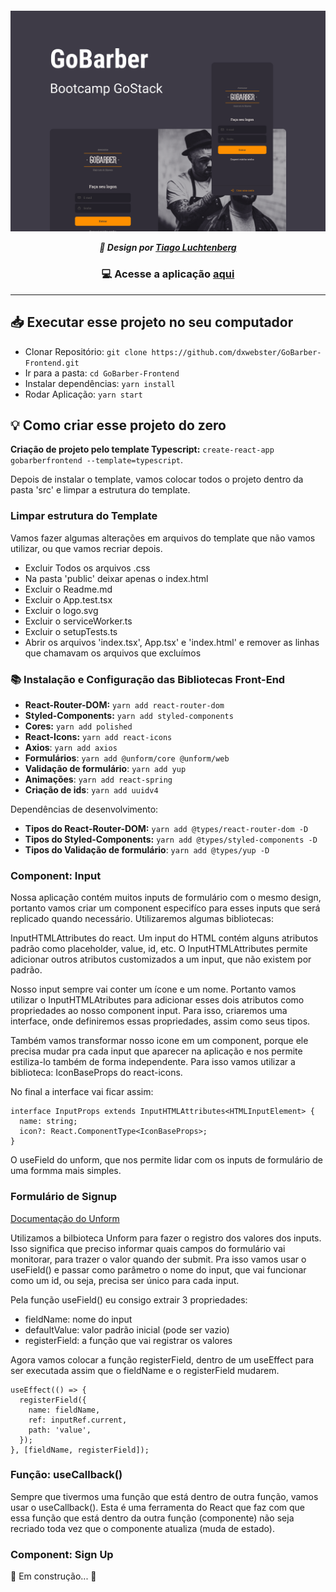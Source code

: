 <p align=center>

<h5 align=center>
<img src="readme/Capa.png" width=600><br>

🎨 Design por [Tiago Luchtenberg](https://www.instagram.com/tiagoluchtenberg/)

</h5>

<h3 align=center>

💻 **Acesse a aplicação [aqui](https://gobarber-appp.herokuapp.com/)**

</h3>

</p>

---

## 📥 Executar esse projeto no seu computador

- Clonar Repositório: `git clone https://github.com/dxwebster/GoBarber-Frontend.git`
- Ir para a pasta: `cd GoBarber-Frontend`
- Instalar dependências: `yarn install`
- Rodar Aplicação: `yarn start`

## 💡 Como criar esse projeto do zero

**Criação de projeto pelo template Typescript:** `create-react-app gobarberfrontend --template=typescript`.

Depois de instalar o template, vamos colocar todos o projeto dentro da pasta 'src' e limpar a estrutura do template.

### Limpar estrutura do Template

Vamos fazer algumas alterações em arquivos do template que não vamos utilizar, ou que vamos recriar depois.

- Excluir Todos os arquivos .css
- Na pasta 'public' deixar apenas o index.html
- Excluir o Readme.md
- Excluir o App.test.tsx
- Excluir o logo.svg
- Excluir o serviceWorker.ts
- Excluir o setupTests.ts
- Abrir os arquivos 'index.tsx', App.tsx' e 'index.html' e remover as linhas que chamavam os arquivos que excluímos

### 📚 Instalação e Configuração das Bibliotecas Front-End

- **React-Router-DOM:** `yarn add react-router-dom`
- **Styled-Components:** `yarn add styled-components`
- **Cores:** `yarn add polished`
- **React-Icons:** `yarn add react-icons`
- **Axios**: `yarn add axios`
- **Formulários**: `yarn add @unform/core @unform/web`
- **Validação de formulário**: `yarn add yup`
- **Animações**: `yarn add react-spring`
- **Criação de ids**: `yarn add uuidv4`

Dependências de desenvolvimento:

- **Tipos do React-Router-DOM:** `yarn add @types/react-router-dom -D`
- **Tipos do Styled-Components:** `yarn add @types/styled-components -D`
- **Tipos do Validação de formulário**: `yarn add @types/yup -D`

### Component: Input

Nossa aplicação contém muitos inputs de formulário com o mesmo design, portanto vamos criar um component especifíco para esses inputs que será replicado quando necessário. Utilizaremos algumas bibliotecas:

InputHTMLAttributes do react. Um input do HTML contém alguns atributos padrão como placeholder, value, id, etc. O InputHTMLAttributes permite adicionar outros atributos customizados a um input, que não existem por padrão.

Nosso input sempre vai conter um ícone e um nome. Portanto vamos utilizar o InputHTMLAtributes para adicionar esses dois atributos como propriedades ao nosso component input. Para isso, criaremos uma interface, onde definiremos essas propriedades, assim como seus tipos.

Também vamos transformar nosso icone em um component, porque ele precisa mudar pra cada input que aparecer na aplicação e nos permite estiliza-lo também de forma independente. Para isso vamos utilizar a biblioteca: IconBaseProps do react-icons.

No final a interface vai ficar assim:

```tsx
interface InputProps extends InputHTMLAttributes<HTMLInputElement> {
  name: string;
  icon?: React.ComponentType<IconBaseProps>;
}
```

O useField do unform, que nos permite lidar com os inputs de formulário de uma formma mais simples.

### Formulário de Signup

[Documentação do Unform](https://unform.dev/guides/basic-form/)

Utilizamos a bilbioteca Unform para fazer o registro dos valores dos inputs. Isso significa que preciso informar quais campos do formulário vai monitorar, para trazer o valor quando der submit. Pra isso vamos usar o useField() e passar como parâmetro o nome do input, que vai funcionar como um id, ou seja, precisa ser único para cada input.

Pela função useField() eu consigo extrair 3 propriedades:

- fieldName: nome do input
- defaultValue: valor padrão inicial (pode ser vazio)
- registerField: a função que vai registrar os valores

Agora vamos colocar a função registerField, dentro de um useEffect para ser executada assim que o fieldName e o registerField mudarem.

```tsx
useEffect(() => {
  registerField({
    name: fieldName,
    ref: inputRef.current,
    path: 'value',
  });
}, [fieldName, registerField]);
```

### Função: useCallback()

Sempre que tivermos uma função que está dentro de outra função, vamos usar o useCallback(). Esta é uma ferramenta do React que faz com que essa função que está dentro da outra função (componente) não seja recriado toda vez que o componente atualiza (muda de estado).

### Component: Sign Up

🚧 Em construção... 🚧
